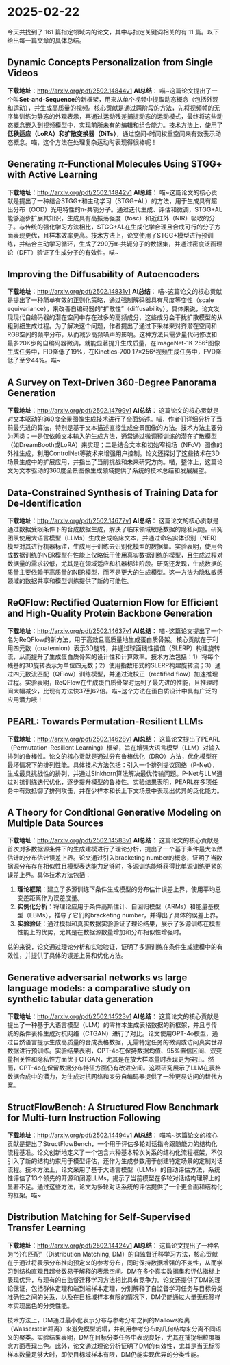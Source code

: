 # 2025-02-22

今天共找到了 161 篇指定领域内的论文，其中与指定关键词相关的有 11 篇。以下给出每一篇文章的具体总结。
## Dynamic Concepts Personalization from Single Videos
**下载地址**：http://arxiv.org/pdf/2502.14844v1
**AI总结**： 
喵~这篇论文提出了一个叫**Set-and-Sequence**的新框架，用来从单个视频中提取动态概念（包括外观和运动），并生成高质量的视频。核心贡献是通过两阶段的方法，先将视频帧的无序集训练为静态的外观表示，再通过运动残差捕捉动态的运动模式，最终将这些动态概念嵌入到视频模型中，实现前所未有的编辑和组合能力。技术方法上，使用了**低秩适应（LoRA）**和**扩散变换器（DiTs）**，通过空间-时间权重空间来有效表示动态概念。喵，这个方法在处理复杂运动时表现得很棒呢！

## Generating $π$-Functional Molecules Using STGG+ with Active Learning
**下载地址**：http://arxiv.org/pdf/2502.14842v1
**AI总结**： 
喵~这篇论文的核心贡献是提出了一种结合STGG+和主动学习（STGG+AL）的方法，用于生成具有超出分布（OOD）光电特性的π-共轭分子。通过迭代生成、评估和微调，STGG+AL能够逐步扩展其知识，生成具有高振荡强度（fosc）和近红外（NIR）吸收的分子。与传统的强化学习方法相比，STGG+AL在生成化学合理且合成可行的分子方面表现更优，且样本效率更高。技术方法上，论文使用了STGG+模型进行预训练，并结合主动学习循环，生成了290万π-共轭分子的数据集，并通过密度泛函理论（DFT）验证了生成分子的有效性。喵~

## Improving the Diffusability of Autoencoders
**下载地址**：http://arxiv.org/pdf/2502.14831v1
**AI总结**： 
喵~这篇论文的核心贡献是提出了一种简单有效的正则化策略，通过强制解码器具有尺度等变性（scale equivariance），来改善自编码器的“扩散性”（diffusability）。具体来说，论文发现现代自编码器的潜在空间中存在过多的高频成分，这些成分会干扰扩散模型的从粗到细生成过程。为了解决这个问题，作者提出了通过下采样来对齐潜在空间和RGB空间的频率分布，从而减少高频噪声的影响。这种方法只需少量代码修改和最多20K步的自编码器微调，就能显著提升生成质量，在ImageNet-1K 256²图像生成任务中，FID降低了19%，在Kinetics-700 17×256²视频生成任务中，FVD降低了至少44%。喵~

## A Survey on Text-Driven 360-Degree Panorama Generation
**下载地址**：http://arxiv.org/pdf/2502.14799v1
**AI总结**： 
这篇论文的核心贡献是对文本驱动的360度全景图像生成技术进行了全面综述。喵，作者们详细分析了当前最先进的算法，特别是基于文本描述直接生成全景图像的方法。技术方法主要分为两类：一是仅依赖文本输入的生成方法，通常通过微调预训练的潜在扩散模型（如DreamBooth或LoRA）来实现；二是结合文本和初始窄视场（NFoV）图像的外推生成，利用ControlNet等技术来增强用户控制。论文还探讨了这些技术在3D场景生成中的扩展应用，并指出了当前挑战和未来研究方向。喵，整体上，这篇论文为文本驱动的360度全景图像生成领域提供了系统的技术总结和发展展望。

## Data-Constrained Synthesis of Training Data for De-Identification
**下载地址**：http://arxiv.org/pdf/2502.14677v1
**AI总结**： 
这篇论文的核心贡献是通过数据受限条件下的合成数据生成，解决了临床领域敏感数据的隐私问题。研究团队使用大语言模型（LLMs）生成合成临床文本，并通过命名实体识别（NER）模型对其进行机器标注，生成用于训练去识别化模型的数据集。实验表明，使用合成数据训练的NER模型在性能上仅略低于使用真实数据训练的模型，且生成过程对数据量的需求较低，尤其是在领域适应和机器标注阶段。研究还发现，生成数据的质量主要依赖于高质量的NER模型，而不是更大的生成模型。这一方法为隐私敏感领域的数据共享和模型训练提供了新的可能性。

## ReQFlow: Rectified Quaternion Flow for Efficient and High-Quality Protein Backbone Generation
**下载地址**：http://arxiv.org/pdf/2502.14637v1
**AI总结**： 
喵~这篇论文提出了一个名为ReQFlow的新方法，用于高效且高质量地生成蛋白质骨架。核心贡献在于利用四元数（quaternion）表示3D旋转，并通过球面线性插值（SLERP）构建旋转流，从而提升了生成蛋白质骨架的设计性和计算效率。技术方法包括：1）将每个残基的3D旋转表示为单位四元数；2）使用指数形式的SLERP构建旋转流；3）通过四元数流匹配（QFlow）训练模型，并通过流校正（rectified flow）加速推理过程。实验表明，ReQFlow在生成蛋白质骨架时达到了最先进的性能，且推理时间大幅减少，比现有方法快37到62倍。喵~这个方法在蛋白质设计中具有广泛的应用潜力哦！

## PEARL: Towards Permutation-Resilient LLMs
**下载地址**：http://arxiv.org/pdf/2502.14628v1
**AI总结**： 
这篇论文提出了PEARL（Permutation-Resilient Learning）框架，旨在增强大语言模型（LLM）对输入排列的鲁棒性。论文的核心贡献是通过分布鲁棒优化（DRO）方法，优化模型在最坏情况下的排列性能。具体技术方法包括：引入一个排列提议网络（P-Net），生成最具挑战性的排列，并通过Sinkhorn算法解决最优传输问题。P-Net与LLM通过对抗训练迭代优化，逐步提升模型的鲁棒性。实验结果表明，PEARL在多项任务中有效抵御了排列攻击，并在少样本和长上下文场景中表现出优异的泛化能力。

## A Theory for Conditional Generative Modeling on Multiple Data Sources
**下载地址**：http://arxiv.org/pdf/2502.14583v1
**AI总结**： 
这篇论文的核心贡献是首次对多数据源条件下的生成建模进行了理论分析，提出了一个基于条件最大似然估计的分布估计误差上界。论文通过引入bracketing number的概念，证明了当数据源分布存在相似性且模型表达能力足够时，多源训练能够获得比单源训练更紧的误差上界。具体技术方法包括：

1. **理论框架**：建立了多源训练下条件生成模型的分布估计误差上界，使用平均总变差距离作为误差度量。
2. **实例化分析**：将理论应用于条件高斯估计、自回归模型（ARMs）和能量基模型（EBMs），推导了它们的bracketing number，并得出了具体的误差上界。
3. **实验验证**：通过模拟和真实数据实验验证了理论结果，展示了多源训练在模型性能上的优势，尤其是在数据源数量增加和分布相似性增强时。

总的来说，论文通过理论分析和实验验证，证明了多源训练在条件生成建模中的有效性，并提供了具体的误差上界和优化方法。

## Generative adversarial networks vs large language models: a comparative study on synthetic tabular data generation
**下载地址**：http://arxiv.org/pdf/2502.14523v1
**AI总结**： 
这篇论文的核心贡献是提出了一种基于大语言模型（LLM）的零样本生成表格数据的新框架，并且与传统的条件表格生成对抗网络（CTGAN）进行了对比。论文使用GPT-4o模型，通过自然语言提示生成高质量的合成表格数据，无需特定任务的微调或访问真实世界数据进行预训练。实验结果表明，GPT-4o在保持数据均值、95%置信区间、双变量相关性和隐私性方面优于CTGAN，尤其是在放大样本量时表现更为突出。然而，GPT-4o在保留数据分布特征方面仍有改进空间。这项研究展示了LLM在表格数据合成中的潜力，为生成对抗网络和变分自编码器提供了一种更易访问的替代方案。

## StructFlowBench: A Structured Flow Benchmark for Multi-turn Instruction Following
**下载地址**：http://arxiv.org/pdf/2502.14494v1
**AI总结**： 
喵呜~这篇论文的核心贡献是提出了StructFlowBench，一个用于评估多轮对话指令跟随能力的结构化流程基准。论文创新地定义了一个包含六种基本轮次关系的结构化流程框架，不仅引入了新的结构约束用于模型评估，还作为生成参数用于创建特定场景的定制对话流程。技术方法上，论文采用了基于大语言模型（LLMs）的自动评估方法，系统性评估了13个领先的开源和闭源LLMs，揭示了当前模型在多轮对话结构理解上的显著不足。通过这些方法，论文为多轮对话系统的评估提供了一个更全面和结构化的框架。喵~

## Distribution Matching for Self-Supervised Transfer Learning
**下载地址**：http://arxiv.org/pdf/2502.14424v1
**AI总结**： 
这篇论文提出了一种名为“分布匹配”（Distribution Matching, DM）的自监督迁移学习方法，核心贡献在于通过将表示分布推向预定义的参考分布，同时保持数据增强的不变性，从而学习到结构直观且超参数易于解释的表示空间。DM在多个真实数据集和评估指标上表现优异，与现有的自监督迁移学习方法相比具有竞争力。论文还提供了DM的理论保证，包括群体定理和端到端样本定理，分别解释了自监督学习任务与目标分类准确性之间的关系，以及在目标域样本有限的情况下，DM仍能通过大量无标签样本实现出色的分类性能。

技术方法上，DM通过最小化表示分布与参考分布之间的Mallows距离（Wasserstein距离）来避免模型坍塌，并利用参考分布的几何结构来分离不同语义的聚类。实验结果表明，DM在目标分类任务中表现良好，尤其在捕捉细粒度概念方面表现出色。此外，论文通过理论分析证明了DM的有效性，尤其是当无标签样本数量足够大时，即使目标域样本有限，DM仍能实现优异的分类性能。

